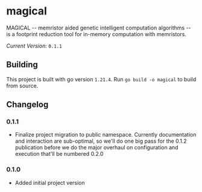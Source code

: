 # magical

MAGICAL -- memristor aided genetic intelligent computation algorithms -- is a footprint reduction tool for in-memory computation with memristors. 

_Current Version:_ `0.1.1`

## Building

This project is built with go version `1.21.4`. Run `go build -o magical` to build from source.

## Changelog

### 0.1.1

- Finalize project migration to public namespace. Currently documentation and interaction are sub-optimal, so we'll do one big pass for the 0.1.2 publication before we do the major overhaul on configuration and execution that'll be numbered 0.2.0

### 0.1.0

- Added initial project version
